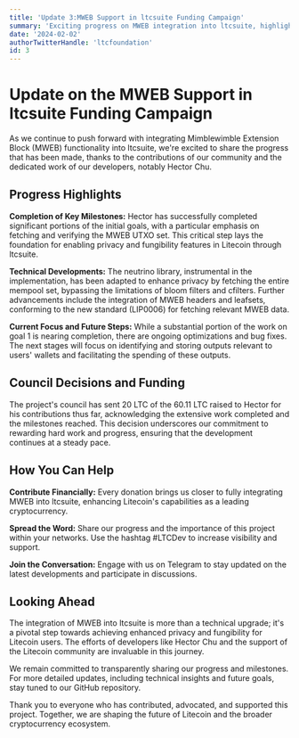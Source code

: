 ```yaml
---
title: 'Update 3:MWEB Support in ltcsuite Funding Campaign'
summary: 'Exciting progress on MWEB integration into ltcsuite, highlighting technical advancements and our communitys crucial support.'
date: '2024-02-02'
authorTwitterHandle: 'ltcfoundation'
id: 3
---
```


# Update on the MWEB Support in ltcsuite Funding Campaign

As we continue to push forward with integrating Mimblewimble Extension Block (MWEB) functionality into ltcsuite, we're excited to share the progress that has been made, thanks to the contributions of our community and the dedicated work of our developers, notably Hector Chu.

## Progress Highlights

**Completion of Key Milestones:** Hector has successfully completed significant portions of the initial goals, with a particular emphasis on fetching and verifying the MWEB UTXO set. This critical step lays the foundation for enabling privacy and fungibility features in Litecoin through ltcsuite.

**Technical Developments:** The neutrino library, instrumental in the implementation, has been adapted to enhance privacy by fetching the entire mempool set, bypassing the limitations of bloom filters and cfilters. Further advancements include the integration of MWEB headers and leafsets, conforming to the new standard (LIP0006) for fetching relevant MWEB data.

**Current Focus and Future Steps:** While a substantial portion of the work on goal 1 is nearing completion, there are ongoing optimizations and bug fixes. The next stages will focus on identifying and storing outputs relevant to users' wallets and facilitating the spending of these outputs.

## Council Decisions and Funding

The project's council has sent 20 LTC of the 60.11 LTC raised to Hector for his contributions thus far, acknowledging the extensive work completed and the milestones reached. This decision underscores our commitment to rewarding hard work and progress, ensuring that the development continues at a steady pace.

## How You Can Help

**Contribute Financially:** Every donation brings us closer to fully integrating MWEB into ltcsuite, enhancing Litecoin's capabilities as a leading cryptocurrency.

**Spread the Word:** Share our progress and the importance of this project within your networks. Use the hashtag #LTCDev to increase visibility and support.

**Join the Conversation:** Engage with us on Telegram to stay updated on the latest developments and participate in discussions.

## Looking Ahead

The integration of MWEB into ltcsuite is more than a technical upgrade; it's a pivotal step towards achieving enhanced privacy and fungibility for Litecoin users. The efforts of developers like Hector Chu and the support of the Litecoin community are invaluable in this journey.

We remain committed to transparently sharing our progress and milestones. For more detailed updates, including technical insights and future goals, stay tuned to our GitHub repository.

Thank you to everyone who has contributed, advocated, and supported this project. Together, we are shaping the future of Litecoin and the broader cryptocurrency ecosystem.
